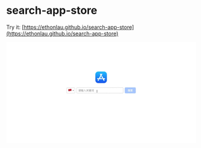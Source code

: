 # search-app-store

Try it: [https://ethonlau.github.io/search-app-store](https://ethonlau.github.io/search-app-store)

![image](https://github.com/ethonlau/search-app-store/blob/master/image/img.gif)
